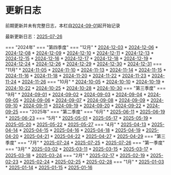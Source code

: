 # 更新日志

前期更新并未有完整日志，本栏自[2024-09-01](2024/2024-09/2024-09-01.md)起开始记录

<!--updateLog.py start-->
最新更新日志：[2025-07-26](2025/2025-07/2025-07-26.md)

=== "2024年"
    === "第四季度"
        === "12月"
            * [2024-12-03](2024/2024-12/2024-12-03.md)
            * [2024-12-06](2024/2024-12/2024-12-06.md)
            * [2024-12-08](2024/2024-12/2024-12-08.md)
            * [2024-12-09](2024/2024-12/2024-12-09.md)
            * [2024-12-10](2024/2024-12/2024-12-10.md)
            * [2024-12-11](2024/2024-12/2024-12-11.md)
            * [2024-12-13](2024/2024-12/2024-12-13.md)
            * [2024-12-15](2024/2024-12/2024-12-15.md)
            * [2024-12-16](2024/2024-12/2024-12-16.md)
            * [2024-12-17](2024/2024-12/2024-12-17.md)
            * [2024-12-18](2024/2024-12/2024-12-18.md)
            * [2024-12-19](2024/2024-12/2024-12-19.md)
            * [2024-12-24](2024/2024-12/2024-12-24.md)
            * [2024-12-26](2024/2024-12/2024-12-26.md)
            * [2024-12-29](2024/2024-12/2024-12-29.md)
            * [2024-12-30](2024/2024-12/2024-12-30.md)
            * [2024-12-31](2024/2024-12/2024-12-31.md)
        === "11月"
            * [2024-11-05](2024/2024-11/2024-11-05.md)
            * [2024-11-10](2024/2024-11/2024-11-10.md)
            * [2024-11-13](2024/2024-11/2024-11-13.md)
            * [2024-11-14](2024/2024-11/2024-11-14.md)
            * [2024-11-15](2024/2024-11/2024-11-15.md)
            * [2024-11-16](2024/2024-11/2024-11-16.md)
            * [2024-11-18](2024/2024-11/2024-11-18.md)
            * [2024-11-20](2024/2024-11/2024-11-20.md)
            * [2024-11-22](2024/2024-11/2024-11-22.md)
            * [2024-11-23](2024/2024-11/2024-11-23.md)
            * [2024-11-24](2024/2024-11/2024-11-24.md)
            * [2024-11-26](2024/2024-11/2024-11-26.md)
        === "10月"
            * [2024-10-05](2024/2024-10/2024-10-05.md)
            * [2024-10-10](2024/2024-10/2024-10-10.md)
            * [2024-10-19](2024/2024-10/2024-10-19.md)
            * [2024-10-22](2024/2024-10/2024-10-22.md)
            * [2024-10-25](2024/2024-10/2024-10-25.md)
            * [2024-10-28](2024/2024-10/2024-10-28.md)
            * [2024-10-30](2024/2024-10/2024-10-30.md)
    === "第三季度"
        === "9月"
            * [2024-09-01](2024/2024-09/2024-09-01.md)
            * [2024-09-02](2024/2024-09/2024-09-02.md)
            * [2024-09-03](2024/2024-09/2024-09-03.md)
            * [2024-09-04](2024/2024-09/2024-09-04.md)
            * [2024-09-05](2024/2024-09/2024-09-05.md)
            * [2024-09-06](2024/2024-09/2024-09-06.md)
            * [2024-09-07](2024/2024-09/2024-09-07.md)
            * [2024-09-08](2024/2024-09/2024-09-08.md)
            * [2024-09-09](2024/2024-09/2024-09-09.md)
            * [2024-09-10](2024/2024-09/2024-09-10.md)
            * [2024-09-11](2024/2024-09/2024-09-11.md)
            * [2024-09-19](2024/2024-09/2024-09-19.md)
            * [2024-09-20](2024/2024-09/2024-09-20.md)
            * [2024-09-22](2024/2024-09/2024-09-22.md)
            * [2024-09-25](2024/2024-09/2024-09-25.md)
=== "2025年"
    === "第二季度"
        === "6月"
            * [2025-06-11](2025/2025-06/2025-06-11.md)
            * [2025-06-19](2025/2025-06/2025-06-19.md)
            * [2025-06-23](2025/2025-06/2025-06-23.md)
        === "5月"
            * [2025-05-01](2025/2025-05/2025-05-01.md)
            * [2025-05-17](2025/2025-05/2025-05-17.md)
            * [2025-05-19](2025/2025-05/2025-05-19.md)
            * [2025-05-20](2025/2025-05/2025-05-20.md)
            * [2025-05-22](2025/2025-05/2025-05-22.md)
            * [2025-05-27](2025/2025-05/2025-05-27.md)
        === "4月"
            * [2025-04-13](2025/2025-04/2025-04-13.md)
            * [2025-04-14](2025/2025-04/2025-04-14.md)
            * [2025-04-15](2025/2025-04/2025-04-15.md)
            * [2025-04-16](2025/2025-04/2025-04-16.md)
            * [2025-04-18](2025/2025-04/2025-04-18.md)
            * [2025-04-19](2025/2025-04/2025-04-19.md)
            * [2025-04-20](2025/2025-04/2025-04-20.md)
            * [2025-04-21](2025/2025-04/2025-04-21.md)
            * [2025-04-22](2025/2025-04/2025-04-22.md)
            * [2025-04-27](2025/2025-04/2025-04-27.md)
            * [2025-04-29](2025/2025-04/2025-04-29.md)
    === "第三季度"
        === "7月"
            * [2025-07-24](2025/2025-07/2025-07-24.md)
            * [2025-07-25](2025/2025-07/2025-07-25.md)
            * [2025-07-26](2025/2025-07/2025-07-26.md)
    === "第一季度"
        === "3月"
            * [2025-03-02](2025/2025-03/2025-03-02.md)
            * [2025-03-11](2025/2025-03/2025-03-11.md)
            * [2025-03-15](2025/2025-03/2025-03-15.md)
            * [2025-03-17](2025/2025-03/2025-03-17.md)
            * [2025-03-18](2025/2025-03/2025-03-18.md)
            * [2025-03-24](2025/2025-03/2025-03-24.md)
        === "2月"
            * [2025-02-17](2025/2025-02/2025-02-17.md)
            * [2025-02-19](2025/2025-02/2025-02-19.md)
            * [2025-02-23](2025/2025-02/2025-02-23.md)
            * [2025-02-24](2025/2025-02/2025-02-24.md)
            * [2025-02-25](2025/2025-02/2025-02-25.md)
            * [2025-02-28](2025/2025-02/2025-02-28.md)
        === "1月"
            * [2025-01-03](2025/2025-01/2025-01-03.md)
            * [2025-01-14](2025/2025-01/2025-01-14.md)
            * [2025-01-15](2025/2025-01/2025-01-15.md)
            * [2025-01-16](2025/2025-01/2025-01-16.md)
<!--updateLog.py end-->